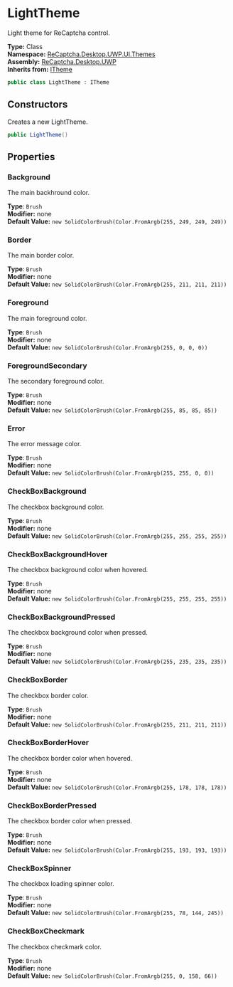 # LightTheme
Light theme for ReCaptcha control.

**Type:** Class
<br />
**Namespace:** [ReCaptcha.Desktop.UWP.UI.Themes](/ReCaptcha.Desktop/reference/recaptcha.desktop.uwp/ui/themes/)
<br />
**Assembly:** [ReCaptcha.Desktop.UWP](/ReCaptcha.Desktop/reference/recaptcha.desktop.uwp/)
<br />
**Inherits from:** [ITheme](/ReCaptcha.Desktop/reference/recaptcha.desktop.uwp/ui/themes/interfaces/itheme.html)

```cs
public class LightTheme : ITheme
```

## Constructors
Creates a new LightTheme.
```cs
public LightTheme()
```

## Properties

### Background
The main backhround color.

**Type**: `Brush`
<br />
**Modifier:** none
<br />
**Default Value:** `new SolidColorBrush(Color.FromArgb(255, 249, 249, 249))`

### Border
The main border color.

**Type**: `Brush`
<br />
**Modifier:** none
<br />
**Default Value:** `new SolidColorBrush(Color.FromArgb(255, 211, 211, 211))`

### Foreground
The main foreground color.

**Type**: `Brush`
<br />
**Modifier:** none
<br />
**Default Value:** `new SolidColorBrush(Color.FromArgb(255, 0, 0, 0))`

### ForegroundSecondary
The secondary foreground color.

**Type**: `Brush`
<br />
**Modifier:** none
<br />
**Default Value:** `new SolidColorBrush(Color.FromArgb(255, 85, 85, 85))`

### Error
The error message color.

**Type**: `Brush`
<br />
**Modifier:** none
<br />
**Default Value:** `new SolidColorBrush(Color.FromArgb(255, 255, 0, 0))`

### CheckBoxBackground
The checkbox background color.

**Type**: `Brush`
<br />
**Modifier:** none
<br />
**Default Value:** `new SolidColorBrush(Color.FromArgb(255, 255, 255, 255))`

### CheckBoxBackgroundHover
The checkbox background color when hovered.

**Type**: `Brush`
<br />
**Modifier:** none
<br />
**Default Value:** `new SolidColorBrush(Color.FromArgb(255, 255, 255, 255))`

### CheckBoxBackgroundPressed
The checkbox background color when pressed.

**Type**: `Brush`
<br />
**Modifier:** none
<br />
**Default Value:** `new SolidColorBrush(Color.FromArgb(255, 235, 235, 235))`

### CheckBoxBorder
The checkbox border color.

**Type**: `Brush`
<br />
**Modifier:** none
<br />
**Default Value:** `new SolidColorBrush(Color.FromArgb(255, 211, 211, 211))`

### CheckBoxBorderHover
The checkbox border color when hovered.

**Type**: `Brush`
<br />
**Modifier:** none
<br />
**Default Value:** `new SolidColorBrush(Color.FromArgb(255, 178, 178, 178))`

### CheckBoxBorderPressed
The checkbox border color when pressed.

**Type**: `Brush`
<br />
**Modifier:** none
<br />
**Default Value:** `new SolidColorBrush(Color.FromArgb(255, 193, 193, 193))`

### CheckBoxSpinner
The checkbox loading spinner color.

**Type**: `Brush`
<br />
**Modifier:** none
<br />
**Default Value:** `new SolidColorBrush(Color.FromArgb(255, 78, 144, 245))`

### CheckBoxCheckmark
The checkbox checkmark color.

**Type**: `Brush`
<br />
**Modifier:** none
<br />
**Default Value:** `new SolidColorBrush(Color.FromArgb(255, 0, 158, 66))`